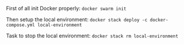 First of all init Docker properly:
`docker swarm init`

Then setup the local environment:
`docker stack deploy -c docker-compose.yml local-environment` 

Task to stop the local environment:
`docker stack rm local-environment`
